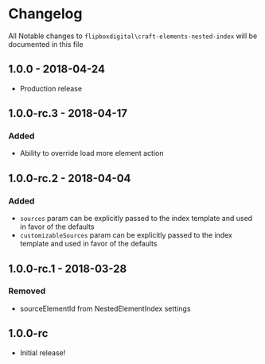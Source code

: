 # Changelog
All Notable changes to `flipboxdigital\craft-elements-nested-index` will be documented in this file

## 1.0.0 - 2018-04-24
- Production release

## 1.0.0-rc.3 - 2018-04-17
### Added
- Ability to override load more element action

## 1.0.0-rc.2 - 2018-04-04
### Added
- `sources` param can be explicitly passed to the index template and used in favor of the defaults
- `customizableSources` param can be explicitly passed to the index template and used in favor of the defaults

## 1.0.0-rc.1 - 2018-03-28
### Removed
- sourceElementId from NestedElementIndex settings

## 1.0.0-rc
- Initial release!
